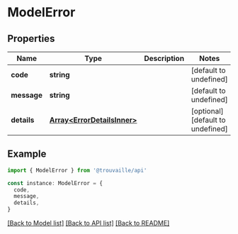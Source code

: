 # ModelError

## Properties

| Name        | Type                                                       | Description | Notes                             |
| ----------- | ---------------------------------------------------------- | ----------- | --------------------------------- |
| **code**    | **string**                                                 |             | [default to undefined]            |
| **message** | **string**                                                 |             | [default to undefined]            |
| **details** | [**Array&lt;ErrorDetailsInner&gt;**](ErrorDetailsInner.md) |             | [optional] [default to undefined] |

## Example

```typescript
import { ModelError } from '@trouvaille/api'

const instance: ModelError = {
  code,
  message,
  details,
}
```

[[Back to Model list]](../README.md#documentation-for-models) [[Back to API list]](../README.md#documentation-for-api-endpoints) [[Back to README]](../README.md)
